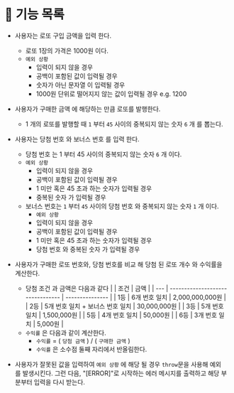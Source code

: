 # 🚀 기능 목록

- 사용자는 로또 구입 금액을 입력 한다.
  - 로또 1장의 가격은 1000원 이다.
  - `예외 상황`
    - 입력이 되지 않을 경우
    - 공백이 포함된 값이 입력될 경우
    - 숫자가 아닌 문자열 이 입력될 경우
    - 1000원 단위로 떨어지지 않는 값이 입력될 경우 e.g. 1200
- 사용자가 구매한 금액 에 해당하는 만큼 로또를 발행한다.
  - 1 개의 로또를 발행할 때 `1` 부터 `45` 사이의 중복되지 않는 숫자 `6` 개 를 뽑는다.
- 사용자는 당첨 번호 와 보너스 번호 를 입력 한다.

  - 당첨 번호 는 1 부터 45 사이의 중복되지 않는 숫자 `6` 개 이다.
  - `예외 상황`
    - 입력이 되지 않을 경우
    - 공백이 포함된 값이 입력될 경우
    - 1 미만 혹은 45 초과 하는 숫자가 입력될 경우
    - 중복된 숫자 가 입력될 경우
  - 보너스 번호는 `1` 부터 `45` 사이의 당첨 번호 와 중복되지 않는 숫자 `1` 개 이다.
    - `예외 상황`
    - 입력이 되지 않을 경우
    - 공백이 포함된 값이 입력될 경우
    - 1 미만 혹은 45 초과 하는 숫자가 입력될 경우
    - 당첨 번호 와 중복된 숫자 가 입력될 경우

- 사용자가 구매한 로또 번호와, 당첨 번호를 비교 해 당첨 된 로또 개수 와 수익률을 계산한다.
  - 당첨 조건 과 금액은 다음과 같다
    | | 조건 | 금액 |
    | --- | -------------------------------- | --------------- |
    | 1등 | 6개 번호 일치 | 2,000,000,000원 |
    | 2등 | 5개 번호 일치 + 보너스 번호 일치 | 30,000,000원 |
    | 3등 | 5개 번호 일치 | 1,500,000원 |
    | 5등 | 4개 번호 일치 | 50,000원 |
    | 6등 | 3개 번호 일치 | 5,000원 |
  - `수익률` 은 다음과 같이 계산한다.
    - `수익률` = ( `당첨 금액` ) / ( `구매한 금액` )
    - `수익률` 은 소수점 둘째 자리에서 반올림한다.
- 사용자가 잘못된 값을 입력하여 `예외 상황` 에 해당 될 경우 `throw`문을 사용해 예외 를 발생시킨다. 그런 다음, "[ERROR]"로 시작하는 에러 메시지를 출력하고 해당 부분부터 입력을 다시 받는다.
